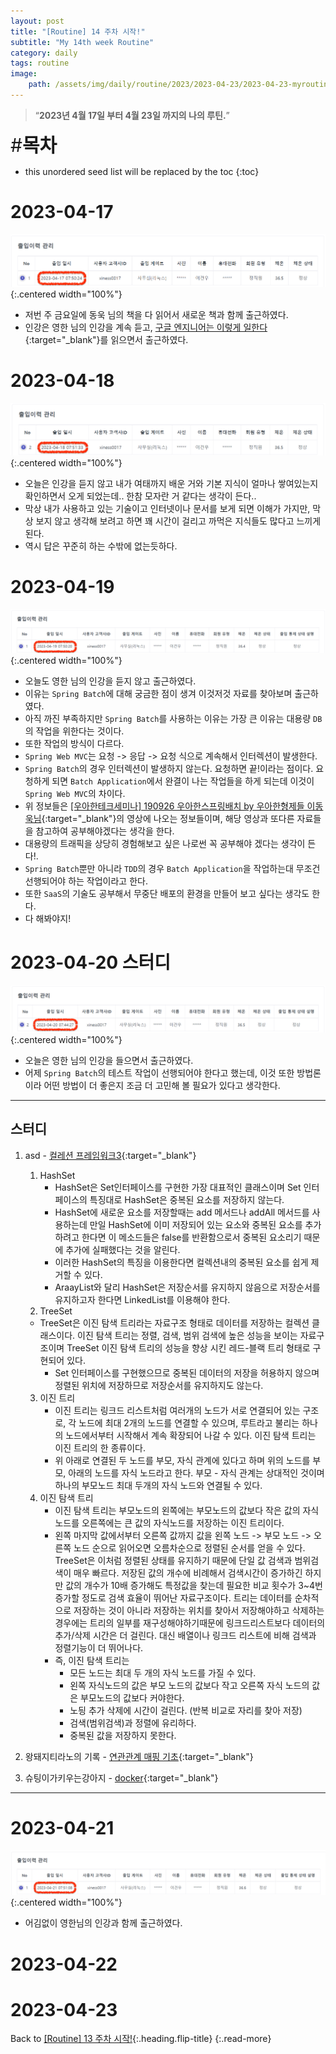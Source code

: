 ```yaml
---
layout: post
title: "[Routine] 14 주차 시작!"
subtitle: "My 14th week Routine"
category: daily
tags: routine
image:
    path: /assets/img/daily/routine/2023/2023-04-23/2023-04-23-myroutine-14th.png
---
```


> “**2023년 4월 17일 부터 4월 23일 까지의 나의 루틴.**”

<span style="font-size:30px;">\#**목차**</span>
* this unordered seed list will be replaced by the toc
{:toc}

# 2023-04-17
![](/assets/img/daily/routine/2023/2023-04-23/2023-04-17_myroutine.png){:.centered width="100%"}
- 저번 주 금요일에 동욱 님의 책을 다 읽어서 새로운 책과 함께 출근하였다.
- 인강은 영한 님의 인강을 계속 듣고, [구글 엔지니어는 이렇게 일한다]{:target="_blank"}를 읽으면서 출근하였다.

# 2023-04-18
![](/assets/img/daily/routine/2023/2023-04-23/2023-04-18_myroutine.png){:.centered width="100%"}
- 오늘은 인강을 듣지 않고 내가 여태까지 배운 거와 기본 지식이 얼마나 쌓여있는지 확인하면서 오게 되었는데.. 한참 모자란 거 같다는 생각이 든다..
- 막상 내가 사용하고 있는 기술이고 인터넷이나 문서를 보게 되면 이해가 가지만, 막상 보지 않고 생각해 보려고 하면 꽤 시간이 걸리고 까먹은 지식들도 많다고 느끼게 된다.
- 역시 답은 꾸준히 하는 수밖에 없는듯하다.

# 2023-04-19
![](/assets/img/daily/routine/2023/2023-04-23/2023-04-19_myroutine.png){:.centered width="100%"}
- 오늘도 영한 님의 인강을 듣지 않고 출근하였다.
- 이유는 `Spring Batch`에 대해 궁금한 점이 생겨 이것저것 자료를 찾아보며 출근하였다.
- 아직 까진 부족하지만 `Spring Batch`를 사용하는 이유는 가장 큰 이유는 대용량 `DB`의 작업을 위한다는 것이다.
- 또한 작업의 방식이 다르다.
- `Spring Web MVC`는 요청 -> 응답 -> 요청 식으로 계속해서 인터렉션이 발생한다.
- `Spring Batch`의 경우 인터렉션이 발생하지 않는다. 요청하면 끝!이라는 점이다. 요청하게 되면 `Batch Application`에서 완결이 나는 작업들을 하게 되는데 이것이 `Spring Web MVC`의 차이다.
- 위 정보들은 [[우아한테크세미나] 190926 우아한스프링배치 by 우아한형제들 이동욱님](https://www.youtube.com/watch?v=_nkJkWVH-mo&t=1160s){:target="_blank"}의 영상에 나오는 정보들이며, 해당 영상과 또다른 자료들을 참고하여 공부해야겠다는 생각을 한다.
- 대용량의 트래픽을 상당히 경험해보고 싶은 나로썬 꼭 공부해야 겠다는 생각이 든다!.
- `Spring Batch`뿐만 아니라 `TDD`의 경우 `Batch Application`을 작업하는대 무조건 선행되어야 하는 작업이라고 한다.
- 또한 `SaaS`의 기술도 공부해서 무중단 배포의 환경을 만들어 보고 싶다는 생각도 한다.
- 다 해봐야지!

# 2023-04-20 스터디
![](/assets/img/daily/routine/2023/2023-04-23/2023-04-20_myroutine.png){:.centered width="100%"}
- 오늘은 영한 님의 인강을 들으면서 출근하였다.
- 어제 `Spring Batch`의 테스트 작업이 선행되어야 한다고 했는데, 이것 또한 방법론이라 어떤 방법이 더 좋은지 조금 더 고민해 볼 필요가 있다고 생각한다.

***
## 스터디
1. asd - [컬레션 프레임워크3]{:target="_blank"}
    1. HashSet
       - HashSet은 Set인터페이스를 구현한 가장 대표적인 클래스이며 Set 인터페이스의 특징대로 HashSet은 중복된 요소를 저장하지 않는다.
       - HashSet에 새로운 요소를 저장할때는 add 메서드나 addAll 메서드를 사용하는데 만일 HashSet에 이미 저장되어 있는 요소와 중복된 요소를 추가하려고 한다면 이 메소드들은 false를 반환함으로서 중복된 요소리기 때문에 추가에 실패했다는 것을 알린다.
       - 이러한 HashSet의 특징을 이용한다면 컬렉션내의 중복된 요소를 쉽게 제거할 수 있다.
       - AraayList와 달리 HashSet은 저장순서를 유지하지 않음으로 저장순서를 유지하고자 한다면 LinkedList를 이용해야 한다.
    2. TreeSet
      - TreeSet은 이진 탐색 트리라는 자료구조 형태로 데이터를 저장하는 컬렉션 클래스이다. 이진 탐색 트리는 정렬, 검색, 범위 검색에 높은 성능을 보이는 자료구조이며 TreeSet 이진 탐색 트리의 성능을 향상 시킨 레드-블랙 트리 형태로 구현되어 있다.
        - Set 인터페이스를 구현했으므로 중복된 데이터의 저장을 허용하지 않으며 정렬된 위치에 저장하므로 저장순서를 유지하지도 않는다.
    3. 이진 트리
       - 이진 트리는 링크드 리스트처럼 여러개의 노드가 서로 연결되어 있는 구조로, 각 노드에 최대 2개의 노드를 연결할 수 있으며, 루트라고 불리는 하나의 노드에서부터 시작해서 계속 확장되어 나갈 수 있다. 이진 탐색 트리는 이진 트리의 한 종류이다.
       - 위 아래로 연결된 두 노드를 부모, 자식 관계에 있다고 하며 위의 노드를 부모, 아래의 노드를 자식 노드라고 한다. 부모 - 자식 관계는 상대적인 것이며 하나의 부모노드 최대 두개의 자식 노드와 연결될 수 있다.
    4. 이진 탐색 트리
       - 이진 탐색 트리는 부모노드의 왼쪽에는 부모노드의 값보다 작은 값의 자식노드를 오른쪽에는 큰 값의 자식노드를 저장하는 이진 트리이다.
       - 왼쪽 마지막 값에서부터 오른쪽 값까지 값을 왼쪽 노드 -> 부모 노드 -> 오른쪽 노드 순으로 읽어오면 오름차순으로 정렬된 순서를 얻을 수 있다.
         TreeSet은 이처럼 정렬된 상태를 유지하기 때문에 단일 값 검색과 범위검색이 매우 빠르다.
         저장된 값의 개수에 비례해서 검색시간이 증가하긴 하지만 값의 개수가 10배 증가해도 특정값을 찾는데 필요한 비교 횟수가 3~4번 증가할 정도로 검색 효율이 뛰어난 자료구조이다.
         트리는 데이터를 순차적으로 저장하는 것이 아니라 저장하는 위치를 찾아서 저장해야하고 삭제하는 경우에는 트리의 일부를 재구성해야하기때문에 링크드리스트보다 데이터의 추가/삭제 시간은 더 걸린다. 대신 배열이나 링크드 리스트에 비해  검색과 정렬기능이 더 뛰어나다.
        - 즉, 이진 탐색 트리는
            - 모든 노드는 최대 두 개의 자식 노드를 가질 수 있다.
            - 왼쪽 자식노드의 값은 부모 노드의 값보다 작고 오른쪽 자식 노드의 값은 부모노드의 값보다 커야한다.
          - 노딍 추가 삭제에 시간이 걸린다. (반복 비교로 자리를 찾아 저장)
          - 검색(범위검색)과 정렬에 유리하다.
          - 중복된 값을 저장하지 못한다.

2. 왕돼지티라노의 기록 - [연관관계 매핑 기초]{:target="_blank"}
3. 슈팅이가키우는강아지 - [docker]{:target="_blank"}

***

# 2023-04-21
![](/assets/img/daily/routine/2023/2023-04-23/2023-04-21_myroutine.png){:.centered width="100%"}
- 어김없이 영한님의 인강과 함께 출근하였다.

# 2023-04-22
# 2023-04-23

Back to [[Routine] 13 주차 시작!](./2023-04-16-week-13th.md){:.heading.flip-title}
{:.read-more}

[//]: # (Continue with [[Routine] 13 주차 시작!]&#40;../04-april/2023-04-16-week-13th.md&#41;{:.heading.flip-title})
[//]: # ({:.read-more})

<!-- Links -->
[구글 엔지니어는 이렇게 일한다]: https://product.kyobobook.co.kr/detail/S000061352347

<!-- Study Links -->
[컬레션 프레임워크3]: https://youngjo-no.tistory.com/8
[연관관계 매핑 기초]: https://blog.naver.com/rnaqk11/223079450864
[docker]: https://serendipity-bbolife.tistory.com/2

<!-- Commit Links -->
